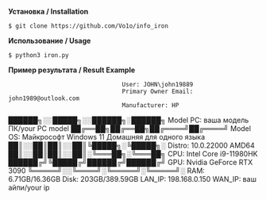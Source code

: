 **Установка / Installation**

    $ git clone https://github.com/Vo1o/info_iron

**Использование / Usage**

    $ python3 iron.py

**Пример результата / Result Example**


                                    User: JOHN\john19889
                                    Primary Owner Email: john1989@outlook.com
                                    Manufacturer: HP
██████╗░░█████╗░░██████╗░██████╗    Model PC: ваша модель ПК/your PC model
██╔══██╗██╔══██╗██╔════╝██╔════╝    Model OS: Майкрософт Windows 11 Домашняя для одного языка
██║░░██║██║░░██║╚█████╗░╚█████╗░    Distro: 10.0.22000 AMD64
██║░░██║██║░░██║░╚═══██╗░╚═══██╗    CPU:  Intel Core i9-11980HK
██████╔╝╚█████╔╝██████╔╝██████╔╝    GPU: Nvidia GeForce RTX 3090
╚═════╝░░╚════╝░╚═════╝░╚═════╝░    RAM: 6.71GB/16.36GB
                                    Disk: 203GB/389.59GB
                                    LAN_IP: 198.168.0.150
                                    WAN_IP: ваш айпи/your ip

